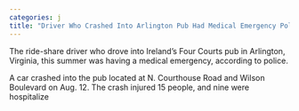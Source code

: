 ```yaml
---
categories: j
title: "Driver Who Crashed Into Arlington Pub Had Medical Emergency Police"
---
```


The ride-share driver who drove into Ireland’s Four Courts pub in Arlington, Virginia, this summer was having a medical emergency, according to police.



A car crashed into the pub located at N. Courthouse Road and Wilson Boulevard on Aug. 12. The crash injured 15 people, and nine were hospitalize